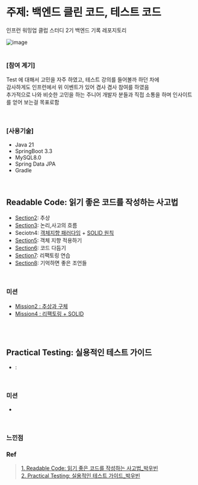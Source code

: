 # 주제: 백엔드 클린 코드, 테스트 코드
인프런 워밍업 클럽 스터디 2기 백엔드 기록 레포지토리<br>

![image](https://github.com/user-attachments/assets/93fb4478-506d-4840-b84b-672111ed97aa) 
<br><br>


### [참여 계기]
Test 에 대해서 고민을 자주 하였고, 테스트 강의를 들어볼까 하던 차에 <br>
감사하게도 인프런에서 위 이벤트가 있어 겸사 겸사 참여를 하였음 <br>
추가적으로 나와 비슷한 고민을 하는 주니어 개발자 분들과 직접 소통을 하며 인사이트를 얻어 보는걸 목표로함

<br>

### [사용기술]
- Java 21
- SpringBoot 3.3
- MySQL8.0
- Spring Data JPA
- Gradle

<br>

## Readable Code: 읽기 좋은 코드를 작성하는 사고법
- <a href="https://github.com/Hyeonqz/Inflearn-Backend-2nd/blob/main/readable-code/docs/Sec2%20-%20%EC%B6%94%EC%83%81.md">Section2</a>: 추상
- <a href="https://github.com/Hyeonqz/Inflearn-Backend-2nd/blob/main/readable-code/docs/Sec3%20-%20%EB%85%BC%EB%A6%AC%2C%EC%82%AC%EA%B3%A0%EC%9D%98%20%ED%9D%90%EB%A6%84.md">Section3</a>: 논리,사고의 흐름
- Seciotn4: <a href="https://github.com/Hyeonqz/Inflearn-Backend-2nd/blob/main/readable-code/docs/Sec4%20-%20%EA%B0%9D%EC%B2%B4%EC%A7%80%ED%96%A5%ED%8C%A8%EB%9F%AC%EB%8B%A4%EC%9E%84.md">객체지향 패러다임</a> + <a href="https://github.com/Hyeonqz/Inflearn-Backend-2nd/blob/main/readable-code/docs/Sec4%20-%20SOLID.md">SOLID 원칙</a>
- <a href="">Section5</a>: 객체 지향 적용하기
- <a href="">Section6</a>: 코드 다듬기
- <a href="">Section7</a>: 리팩토링 연습
- <a href="">Section8</a>: 기억하면 좋은 조언들

<br>

### 미션
- <a href="https://github.com/Hyeonqz/Inflearn-Backend-2nd/blob/main/readable-code/docs/%EB%AF%B8%EC%85%98/Day2%20%EB%AF%B8%EC%85%98.md"> Mission2 : 추상과 구체</a>
- <a href="https://github.com/Hyeonqz/Inflearn-Backend-2nd/blob/main/readable-code/docs/%EB%AF%B8%EC%85%98/Day4%20%EB%AF%B8%EC%85%98.md"> Mission4 : 리팩토링 + SOLID </a>

<br><br>

## Practical Testing: 실용적인 테스트 가이드
- <a></a>:

<br>

### 미션
- 


<br>

### 느낀점


### Ref
> <a href="https://www.inflearn.com/course/readable-code-%EC%9D%BD%EA%B8%B0%EC%A2%8B%EC%9D%80%EC%BD%94%EB%93%9C-%EC%9E%91%EC%84%B1%EC%82%AC%EA%B3%A0%EB%B2%95/dashboard">1. Readable Code: 읽기 좋은 코드를 작성하는 사고법_박우빈</a> <br>
> <a href="https://www.inflearn.com/course/practical-testing-%EC%8B%A4%EC%9A%A9%EC%A0%81%EC%9D%B8-%ED%85%8C%EC%8A%A4%ED%8A%B8-%EA%B0%80%EC%9D%B4%EB%93%9C">2. Practical Testing: 실용적인 테스트 가이드_박우빈</a>
